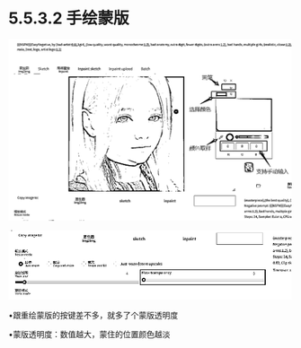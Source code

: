 # 5.5.3.2 手绘蒙版

![](img/5662f453293fc6fc96286d9f07d2ac86.png)

![](img/1049bdd7cca5005a0aaca67d1bb7e0c3.png)

•跟重绘蒙版的按键差不多，就多了个蒙版透明度

•蒙版透明度：数值越大，蒙住的位置颜色越淡